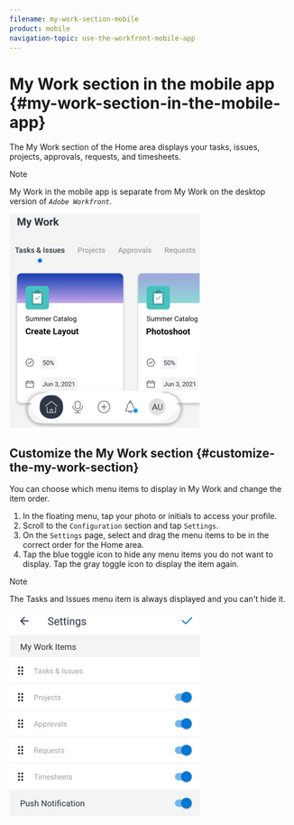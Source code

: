 ```yaml
---
filename: my-work-section-mobile
product: mobile
navigation-topic: use-the-workfront-mobile-app
---
```




# My Work section in the mobile app {#my-work-section-in-the-mobile-app}

The My Work section of the Home area displays your tasks, issues, projects, approvals, requests, and timesheets.


>[!NOTE]
>
>My Work in the mobile app is separate from My Work on the desktop version of *`Adobe Workfront`*.


![](assets/home-myworksection-338x379.png)




## Customize the My Work section {#customize-the-my-work-section}

You can choose which menu items to display in My Work and change the item order.



1.  In the floating menu, tap your photo or initials to access your profile.
1.  Scroll to the `Configuration` section and tap `Settings`.
1.  On the `Settings` page, select and drag the menu items to be in the correct order for the Home area.
1.  Tap the blue toggle icon to hide any menu items you do not want to display. Tap the gray toggle icon to display the item again.


   >[!NOTE]
   >
   >The Tasks and Issues menu item is always displayed and you can't hide it.


   ![](assets/mobile-settings-338x366.png)





